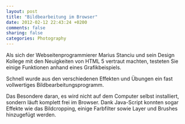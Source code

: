 ```yaml
---
layout: post
title: "Bildbearbeitung im Browser"
date: 2012-02-12 22:43:24 +0200
comments: false
sharing: false
categories: Photography
---
```

Als sich der Webseitenprogrammierer Marius Stanciu und sein Design Kollege mit den Neuigkeiten von HTML 5 vertraut machten, testeten Sie einige Funktionen anhand eines Grafikbeispiels.

Schnell wurde aus den verschiedenen Effekten und Übungen ein fast vollwertiges Bildbearbeitungsprogramm.

Das Besondere daran, es wird nicht auf dem Computer selbst installiert, sondern läuft komplett frei im Browser.
Dank Java-Script konnten sogar Effekte wie das Bildcropping, einige Farbfilter sowie Layer und Brushes hinzugefügt werden.